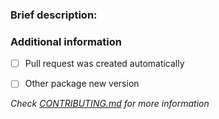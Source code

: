 ### Brief description:


<!-- Write you description here -->


### Additional information
* [ ] Pull request was created automatically
* [ ] Other package new version


*Check [CONTRIBUTING.md](../blob/master/.github/CONTRIBUTING.md) for more information*

